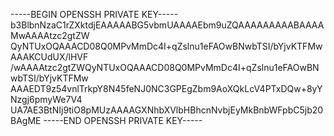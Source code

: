 -----BEGIN OPENSSH PRIVATE KEY-----
b3BlbnNzaC1rZXktdjEAAAAABG5vbmUAAAAEbm9uZQAAAAAAAAABAAAAMwAAAAtzc2gtZW
QyNTUxOQAAACD08Q0MPvMmDc4I+qZslnu1eFAOwBNwbTSI/bYjvKTFMwAAAKCUdUX/lHVF
/wAAAAtzc2gtZWQyNTUxOQAAACD08Q0MPvMmDc4I+qZslnu1eFAOwBNwbTSI/bYjvKTFMw
AAAEDT9z54vnlTrkpY8N45feNJ0NC3GPEgZbm9AoXQkLcV4PTxDQw+8yYNzgj6pmyWe7V4
UA7AE3BtNIj9tiO8pMUzAAAAGXNhbXVlbHBhcnNvbjEyMkBnbWFpbC5jb20BAgME
-----END OPENSSH PRIVATE KEY-----
